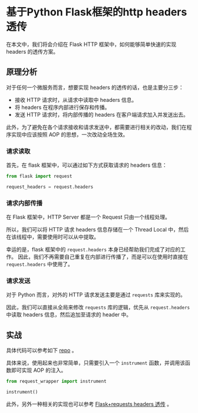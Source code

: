 # 基于Python Flask框架的http headers透传

在本文中，我们将会介绍在 Flask HTTP 框架中，如何能够简单快速的实现 headers 的透传方案。


## 原理分析

对于任何一个微服务而言，想要实现 headers 的透传的话，也是主要分三步：

 - 接收 HTTP 请求时，从请求中读取中 headers 信息。
 - 将 headers 在程序内部进行保存和传播。
 - 发送 HTTP 请求时，将内部传播的 headers 在客户端请求加入并发送出去。

此外，为了避免在各个请求接收和请求发送中，都需要进行相关的改动，我们在程序实现中应该按照 AOP 的思想，一次改动全场生效。

### 请求读取

首先，在 flask 框架中，可以通过如下方式获取请求的 headers 信息：

```python
from flask import request

request_headers = request.headers
```

### 请求内部传播

在 Flask 框架中，HTTP Server 都是一个 Request 只由一个线程处理。

所以，我们可以将 HTTP 请求 headers 信息存储在一个 Thread Local 中，然后在该线程中，需要使用时可以从中提取。

幸运的是，flask 框架中的 `request.headers` 本身已经帮助我们完成了对应的工作。
因此，我们不再需要自己重复在内部进行传播了，而是可以在使用时直接在 `request.headers` 中使用了。

### 请求发送

对于 Python 而言，对外的 HTTP 请求发送主要是通过 `requests` 库来实现的。

因此，我们可以直接从全局来修改 `requests` 库的逻辑，优先从 `request.headers` 中读取 headers 信息，然后追加至请求的 header 中。

## 实战

具体代码可以参考如下 [repo](https://github.com/qa-tools-famliy/header-tracing/tree/main/flask) 。

具体来说，使用起来也非常简单，只需要引入一个 `instrument` 函数，并调用该函数即可实现 AOP 的注入。

```python
from request_wrapper import instrument

instrument()
```

此外，另外一种相关的实现也可以参考 [Flask+requests headers 透传](https://github.com/AminoApps/context-propagation-python) 。
